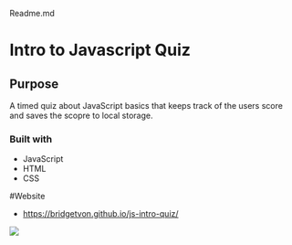 Readme.md
# Intro to Javascript Quiz

## Purpose 
A timed quiz about JavaScript basics that keeps track of the users score and saves the scopre to local storage. 

### Built with
* JavaScript
* HTML
* CSS

#Website
* https://bridgetvon.github.io/js-intro-quiz/

<img src="./assets./websitephoto.png"> 